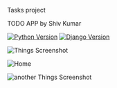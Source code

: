 Tasks project

TODO APP by Shiv Kumar

[![Python Version](https://img.shields.io/badge/python-3.6-brightgreen.svg)](https://python.org)
[![Django Version](https://img.shields.io/badge/django-3.0-brightgreen.svg)](https://djangoproject.com)


![Things Screenshot](/Home.png)

![Home](https://user-images.githubusercontent.com/70986603/174464626-2b17b437-6982-43d1-b933-39000c89e6d0.png)

![another Things Screenshot](media/Home.png)
